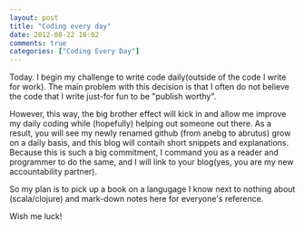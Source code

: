 ```yaml
---
layout: post
title: "Coding every day"
date: 2012-08-22 10:02
comments: true
categories: ["Coding Every Day"]
---
```

Today. I begin my challenge to write code daily(outside of the code I write for work). The main problem with this decision is that I often do not believe the code that I write just-for fun to be "publish worthy". 

However, this way, the big brother effect will kick in and allow me improve my daily coding while (hopefully) helping out someone out there. As a result, you will see my newly renamed github (from anebg to abrutus) grow on a daily basis, and this blog will contaih short snippets and explanations. Because this is such a big commitment, I command you as a reader and programmer to do the same, and I will link to your blog(yes, you are my new accountability partner).

So my plan is to pick up a book on a langugage I know next to nothing about (scala/clojure) and mark-down notes here for everyone's reference. 

Wish me luck!
